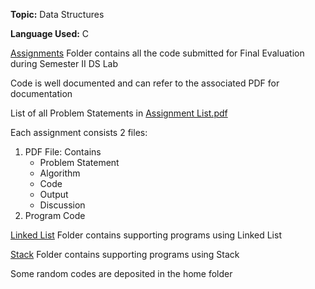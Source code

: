 <p><strong>Topic:</strong> Data Structures</p>
<p><strong>Language Used:</strong> C</p>
<p><a href="Data Structure I/Assignments">Assignments</a> Folder contains all the code submitted for Final Evaluation during Semester II DS Lab</p>
<p>Code is well documented and can refer to the associated PDF for documentation</p>
<p>List of all Problem Statements in <a href="Data Structure I/Assignments/Assignment List.pdf">Assignment List.pdf</a><p>
<p>Each assignment consists 2 files:</p>
<ol>
  <li>PDF File: Contains 
      <ul>
        <li>Problem Statement</li>
        <li>Algorithm</li>
        <li>Code</li>
        <li>Output</li>
        <li>Discussion</li>
      </ul>
  </li>
  <li>Program Code</li>
</ol>
<p><a href="Data Structure I/Linked List">Linked List</a> Folder contains supporting programs using Linked List</p>
<p><a href="Data Structure I/Stack">Stack</a> Folder contains supporting programs using Stack</p>
<p>Some random codes are deposited in the home folder</p>
